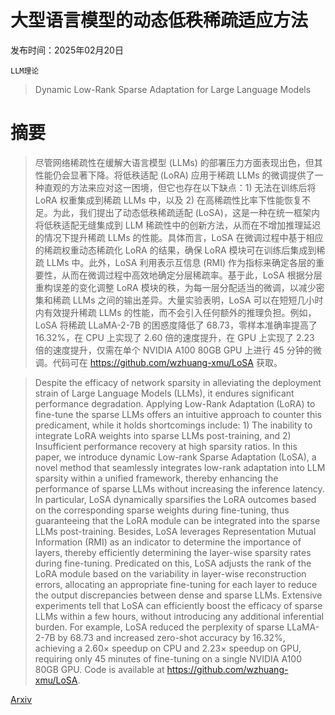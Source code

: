 # 大型语言模型的动态低秩稀疏适应方法

发布时间：2025年02月20日

`LLM理论`

> Dynamic Low-Rank Sparse Adaptation for Large Language Models

# 摘要

> 尽管网络稀疏性在缓解大语言模型 (LLMs) 的部署压力方面表现出色，但其性能仍会显著下降。将低秩适配 (LoRA) 应用于稀疏 LLMs 的微调提供了一种直观的方法来应对这一困境，但它也存在以下缺点：1) 无法在训练后将 LoRA 权重集成到稀疏 LLMs 中，以及 2) 在高稀疏性比率下性能恢复不足。为此，我们提出了动态低秩稀疏适配 (LoSA)，这是一种在统一框架内将低秩适配无缝集成到 LLM 稀疏性中的创新方法，从而在不增加推理延迟的情况下提升稀疏 LLMs 的性能。具体而言，LoSA 在微调过程中基于相应的稀疏权重动态稀疏化 LoRA 的结果，确保 LoRA 模块可在训练后集成到稀疏 LLMs 中。此外，LoSA 利用表示互信息 (RMI) 作为指标来确定各层的重要性，从而在微调过程中高效地确定分层稀疏率。基于此，LoSA 根据分层重构误差的变化调整 LoRA 模块的秩，为每一层分配适当的微调，以减少密集和稀疏 LLMs 之间的输出差异。大量实验表明，LoSA 可以在短短几小时内有效提升稀疏 LLMs 的性能，而不会引入任何额外的推理负担。例如，LoSA 将稀疏 LLaMA-2-7B 的困惑度降低了 68.73，零样本准确率提高了 16.32%，在 CPU 上实现了 2.60 倍的速度提升，在 GPU 上实现了 2.23 倍的速度提升，仅需在单个 NVIDIA A100 80GB GPU 上进行 45 分钟的微调。代码可在 https://github.com/wzhuang-xmu/LoSA 获取。

> Despite the efficacy of network sparsity in alleviating the deployment strain of Large Language Models (LLMs), it endures significant performance degradation. Applying Low-Rank Adaptation (LoRA) to fine-tune the sparse LLMs offers an intuitive approach to counter this predicament, while it holds shortcomings include: 1) The inability to integrate LoRA weights into sparse LLMs post-training, and 2) Insufficient performance recovery at high sparsity ratios. In this paper, we introduce dynamic Low-rank Sparse Adaptation (LoSA), a novel method that seamlessly integrates low-rank adaptation into LLM sparsity within a unified framework, thereby enhancing the performance of sparse LLMs without increasing the inference latency. In particular, LoSA dynamically sparsifies the LoRA outcomes based on the corresponding sparse weights during fine-tuning, thus guaranteeing that the LoRA module can be integrated into the sparse LLMs post-training. Besides, LoSA leverages Representation Mutual Information (RMI) as an indicator to determine the importance of layers, thereby efficiently determining the layer-wise sparsity rates during fine-tuning. Predicated on this, LoSA adjusts the rank of the LoRA module based on the variability in layer-wise reconstruction errors, allocating an appropriate fine-tuning for each layer to reduce the output discrepancies between dense and sparse LLMs. Extensive experiments tell that LoSA can efficiently boost the efficacy of sparse LLMs within a few hours, without introducing any additional inferential burden. For example, LoSA reduced the perplexity of sparse LLaMA-2-7B by 68.73 and increased zero-shot accuracy by 16.32$\%$, achieving a 2.60$\times$ speedup on CPU and 2.23$\times$ speedup on GPU, requiring only 45 minutes of fine-tuning on a single NVIDIA A100 80GB GPU. Code is available at https://github.com/wzhuang-xmu/LoSA.

[Arxiv](https://arxiv.org/abs/2502.14816)